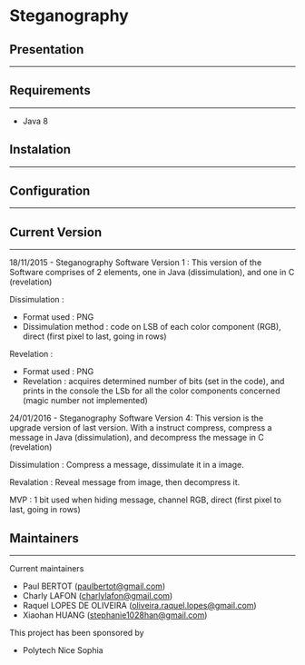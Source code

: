 Steganography
=============

## Presentation ##
------------------

## Requirements ##
------------------

* Java 8

## Instalation ##
------------------

## Configuration ##
------------------

## Current Version ##
------------------

18/11/2015 - Steganography Software Version 1 : 
This version of the Software comprises of 2 elements, one in Java (dissimulation), and one in C (revelation)

Dissimulation :
- Format used : PNG
- Dissimulation method : code on LSB of each color component (RGB), direct (first pixel to last, going in rows)

Revelation :
- Format used : PNG
- Revelation : acquires determined number of bits (set in the code), and prints in the console the LSb for all the color components concerned (magic number not implemented)

24/01/2016 - Steganography Software Version 4:
This version is the upgrade version of last version. With a instruct compress, compress a message in Java (dissimulation), and decompress the message in C (revelation)

Dissimulation : Compress a message, dissimulate it in a image. 

Revalation : Reveal message from image, then decompress it.

MVP : 1 bit used when hiding message, channel RGB, direct (first pixel to last, going in rows)


## Maintainers ##
------------------

Current maintainers

* Paul BERTOT (paulbertot@gmail.com)
* Charly LAFON (charlylafon@gmail.com)
* Raquel LOPES DE OLIVEIRA (oliveira.raquel.lopes@gmail.com)
* Xiaohan HUANG (stephanie1028han@gmail.com)

This project has been sponsored by

 * Polytech Nice Sophia


